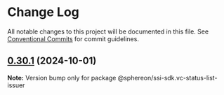 # Change Log

All notable changes to this project will be documented in this file.
See [Conventional Commits](https://conventionalcommits.org) for commit guidelines.

## [0.30.1](https://github.com/Sphereon-OpenSource/ssi-sdk/compare/v0.30.0...v0.30.1) (2024-10-01)

**Note:** Version bump only for package @sphereon/ssi-sdk.vc-status-list-issuer
